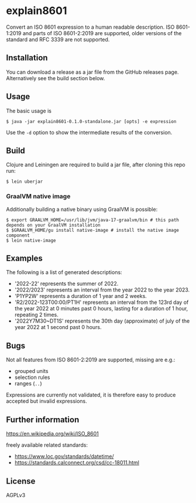 # explain8601
Convert an ISO 8601 expression to a human readable description. ISO 8601-1:2019 and parts of ISO 8601-2:2019 are supported, older versions of the standard and RFC 3339 are not supported.

## Installation
You can download a release as a jar file from the GitHub releases page. Alternatively see the build section below.

## Usage
The basic usage is

    $ java -jar explain8601-0.1.0-standalone.jar [opts] -e expression

Use the ``-d`` option to show the intermediate results of the conversion.

## Build
Clojure and Leiningen are required to build a jar file, after cloning this repo run:
    
    $ lein uberjar

### GraalVM native image
Additionally building a native binary using GraalVM is possible:
    
    $ export GRAALVM_HOME=/usr/lib/jvm/java-17-graalvm/bin # this path depends on your GraalVM installation
    $ $GRAALVM_HOME/gu install native-image # install the native image component
    $ lein native-image

## Examples
The following is a list of generated descriptions:
- '2022-22' represents the summer of 2022.
- '2022/2023' represents an interval from the year 2022 to the year 2023.
- 'P1YP2W' represents a duration of 1 year and 2 weeks.
- 'R2/2022-123T00:00/PT1H' represents an interval from the 123rd day of the year 2022 at 0 minutes past 0 hours, lasting for a duration of 1 hour, repeating 2 times.
- '2022Y7M30~DT1S' represents the 30th day (approximate) of july of the year 2022 at 1 second past 0 hours.

## Bugs
Not all features from ISO 8601-2:2019 are supported, missing are e.g.:
- grouped units
- selection rules
- ranges (``..``)

Expressions are currently not validated, it is therefore easy to produce accepted but invalid expressions.

## Further information
https://en.wikipedia.org/wiki/ISO_8601

freely available related standards:
- https://www.loc.gov/standards/datetime/
- https://standards.calconnect.org/csd/cc-18011.html

## License
AGPLv3
